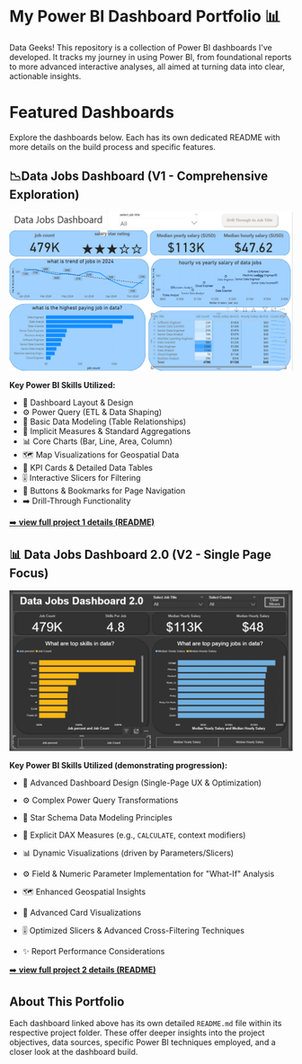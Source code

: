 # My Power BI Dashboard Portfolio 📊

Data Geeks! This repository is a collection of Power BI dashboards I've developed. It tracks my journey in using Power BI, from foundational reports to more advanced interactive analyses, all aimed at turning data into clear, actionable insights.

# Featured Dashboards
Explore the dashboards below. Each has its own dedicated README with more details on the build process and specific features.

## 📉Data Jobs Dashboard (V1 - Comprehensive Exploration)
![Dashboard page 1](/images/project_1_page_1.png)

**Key Power BI Skills Utilized:**
* 🎨 Dashboard Layout & Design
* ⚙️ Power Query (ETL & Data Shaping)
* 🔗 Basic Data Modeling (Table Relationships)
* 🧮 Implicit Measures & Standard Aggregations
* 📊 Core Charts (Bar, Line, Area, Column)
* 🗺️ Map Visualizations for Geospatial Data
* 🔢 KPI Cards & Detailed Data Tables
* 🎚️ Interactive Slicers for Filtering
* 🔘 Buttons & Bookmarks for Page Navigation
* ➡️ Drill-Through Functionality

[➡️ **view full project 1 details (README)**](/Data_Jobs_v1/README.md)


## 📊 Data Jobs Dashboard 2.0 (V2 - Single Page Focus)

![Dashboard Page 1](/images/project_2_page_1.png)

**Key Power BI Skills Utilized (demonstrating progression):**
* 🎨 Advanced Dashboard Design (Single-Page UX & Optimization)

* ⚙️ Complex Power Query Transformations
* 🔗 Star Schema Data Modeling Principles
* 🧮 Explicit DAX Measures (e.g., `CALCULATE`, context modifiers)
* 📊 Dynamic Visualizations (driven by Parameters/Slicers)
* ⚙️ Field & Numeric Parameter Implementation for "What-If" Analysis
* 🗺️ Enhanced Geospatial Insights
* 🔢 Advanced Card Visualizations
* 🎚️ Optimized Slicers & Advanced Cross-Filtering Techniques
* ✨ Report Performance Considerations

[➡️ **view full project 2 details (README)**](/Data_Jobs_v2/README.md)

## About This Portfolio
Each dashboard linked above has its own detailed `README.md` file within its respective project folder. These offer deeper insights into the project objectives, data sources, specific Power BI techniques employed, and a closer look at the dashboard build.
